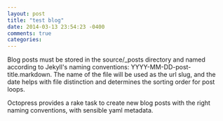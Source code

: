 ```yaml
---
layout: post
title: "test blog"
date: 2014-03-13 23:54:23 -0400
comments: true
categories: 
---
```

Blog posts must be stored in the source/_posts directory and named according to Jekyll's naming conventions: YYYY-MM-DD-post-title.markdown. The name of the file will be used as the url slug, and the date helps with file distinction and determines the sorting order for post loops.

Octopress provides a rake task to create new blog posts with the right naming conventions, with sensible yaml metadata.
<!-- more -->